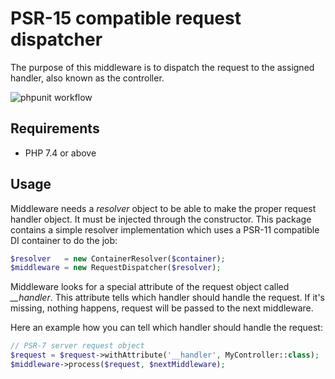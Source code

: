 # PSR-15 compatible request dispatcher

The purpose of this middleware is to dispatch the request to the assigned
handler, also known as the controller.

![phpunit workflow](https://github.com/kovagoz/http-middleware-request-dispatcher/actions/workflows/php.yml/badge.svg)

## Requirements

* PHP 7.4 or above

## Usage

Middleware needs a _resolver_ object to be able to make the proper
request handler object. It must be injected through the constructor.
This package contains a simple resolver implementation which uses a PSR-11
compatible DI container to do the job:

```php
$resolver   = new ContainerResolver($container);
$middleware = new RequestDispatcher($resolver);
```

Middleware looks for a special attribute of the request object called *__handler*.
This attribute tells which handler should handle the request. If it's missing,
nothing happens, request will be passed to the next middleware.

Here an example how you can tell which handler should handle the request:

```php
// PSR-7 server request object
$request = $request->withAttribute('__handler', MyController::class);
$middleware->process($request, $nextMiddleware);
```
